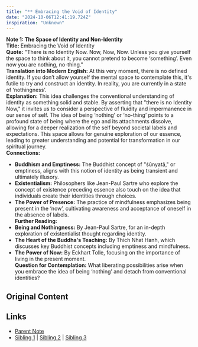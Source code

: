 ```yaml
---
title: "** Embracing the Void of Identity"
date: "2024-10-06T12:41:19.724Z"
inspiration: "Unknown"
---
```


  
**Note 1: The Space of Identity and Non-Identity**  
**Title:** Embracing the Void of Identity  
**Quote:** "There is no Identity Now. Now, Now, Now. Unless you give yourself the space to think about it, you cannot pretend to become ‘something’. Even now you are nothing, no-thing."  
**Translation into Modern English:** At this very moment, there is no defined identity. If you don’t allow yourself the mental space to contemplate this, it's futile to try and construct an identity. In reality, you are currently in a state of ‘nothingness’.  
**Explanation:** This idea challenges the conventional understanding of identity as something solid and stable. By asserting that "there is no Identity Now," it invites us to consider a perspective of fluidity and impermanence in our sense of self. The idea of being ‘nothing’ or ‘no-thing’ points to a profound state of being where the ego and its attachments dissolve, allowing for a deeper realization of the self beyond societal labels and expectations. This space allows for genuine exploration of our essence, leading to greater understanding and potential for transformation in our spiritual journey.  
**Connections:**  
- **Buddhism and Emptiness:** The Buddhist concept of "śūnyatā," or emptiness, aligns with this notion of identity as being transient and ultimately illusory.  
- **Existentialism:** Philosophers like Jean-Paul Sartre who explore the concept of existence preceding essence also touch on the idea that individuals create their identities through choices.  
- **The Power of Presence:** The practice of mindfulness emphasizes being present in the ‘now’, cultivating awareness and acceptance of oneself in the absence of labels.  
**Further Reading:**  
- **Being and Nothingness:** By Jean-Paul Sartre, for an in-depth exploration of existentialist thought regarding identity.  
- **The Heart of the Buddha's Teaching:** By Thich Nhat Hanh, which discusses key Buddhist concepts including emptiness and mindfulness.  
- **The Power of Now:** By Eckhart Tolle, focusing on the importance of living in the present moment.  
**Question for Contemplation:** What liberating possibilities arise when you embrace the idea of being ‘nothing’ and detach from conventional identities?  



## Original Content



## Links

- [Parent Note](/parent-note.md)
- [Sibling 1](/zettel1.md) | [Sibling 2](/zettel2.md) | [Sibling 3](/zettel3.md)
